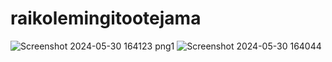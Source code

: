 # raikolemingitootejama
![Screenshot 2024-05-30 164123 png1](https://github.com/udekas/raikolemingitootejama/assets/144334570/b44a02b1-57fe-4b13-be97-2068c2bfb40b)
![Screenshot 2024-05-30 164044](https://github.com/udekas/raikolemingitootejama/assets/144334570/1a475da4-787d-4b55-9096-a23ac3ffe6ba)
